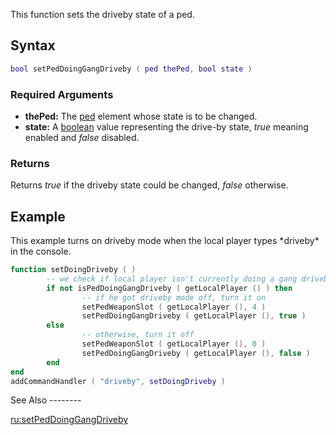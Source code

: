 This function sets the driveby state of a ped.

Syntax
------

``` lua
bool setPedDoingGangDriveby ( ped thePed, bool state )
```

### Required Arguments

-   **thePed:** The [ped](/docs/ped.md "wikilink") element whose state is to be changed.
-   **state:** A [boolean](/docs/boolean.md "wikilink") value representing the drive-by state, *true* meaning enabled and *false* disabled.

### Returns

Returns *true* if the driveby state could be changed, *false* otherwise.

Example
-------

<section name="Client" class="client" show="true">
This example turns on driveby mode when the local player types *driveby* in the console.

``` lua
function setDoingDriveby ( )
        -- we check if local player isn't currently doing a gang driveby
        if not isPedDoingGangDriveby ( getLocalPlayer () ) then
                -- if he got driveby mode off, turn it on
                setPedWeaponSlot ( getLocalPlayer (), 4 )
                setPedDoingGangDriveby ( getLocalPlayer (), true )
        else
                -- otherwise, turn it off
                setPedWeaponSlot ( getLocalPlayer (), 0 )
                setPedDoingGangDriveby ( getLocalPlayer (), false )
        end
end
addCommandHandler ( "driveby", setDoingDriveby )
```

</section>
See Also
--------

[ru:setPedDoingGangDriveby](/docs/ru-setpeddoinggangdriveby.md "wikilink")
